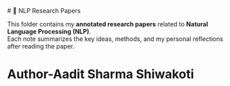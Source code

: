 <p># 📘 NLP Research Papers

This folder contains my **annotated research papers** related to **Natural Language Processing (NLP)**.  
Each note summarizes the key ideas, methods, and my personal reflections after reading the paper.</p>
<h1><h1>Author-Aadit Sharma Shiwakoti</h1>
